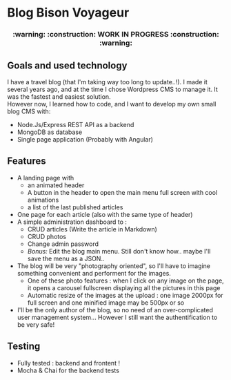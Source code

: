 # Blog Bison Voyageur

<h3 align='center'><strong>:warning: :construction: WORK IN PROGRESS :construction: :warning:</strong></h3>

## Goals and used technology

I have a travel blog (that I'm taking way too long to update..!). I made it several years ago, and at the time I chose Wordpress CMS to manage it. It was the fastest and easiest solution.  
However now, I learned how to code, and I want to develop my own small blog CMS with:

- Node.Js/Express REST API as a backend
- MongoDB as database
- Single page application (Probably with Angular)

## Features

- A landing page with
  - an animated header
  - A button in the header to open the main menu full screen with cool animations
  - a list of the last published articles
- One page for each article (also with the same type of header)
- A simple administration dashboard to :
  - CRUD articles (Write the article in Markdown)
  - CRUD photos
  - Change admin password
  - _Bonus:_ Edit the blog main menu. Still don't know how.. maybe I'll save the menu as a JSON..
- The blog will be very "photography oriented", so I'll have to imagine something convenient and performent for the images.
  - One of these photo features : when I click on any image on the page, it opens a carousel fullscreen displaying all the pictures in this page
  - Automatic resize of the images at the upload : one image 2000px for full screen and one minified image may be 500px or so
- I'll be the only author of the blog, so no need of an over-complicated user management system... However I still want the authentification to be very safe!

## Testing

- Fully tested : backend and frontent !
- Mocha & Chai for the backend tests
